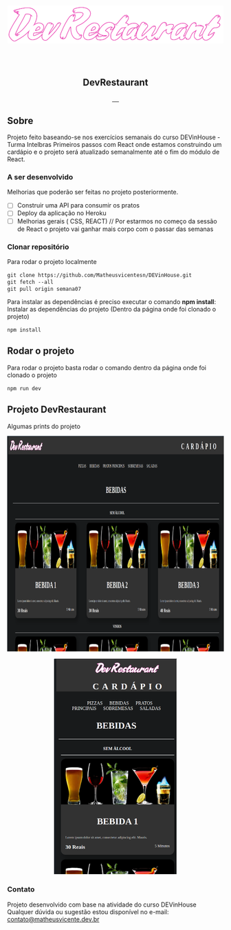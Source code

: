 <p align="center"><img src="src/assets/logo.png" alt="" style="vertical-align:middle;max-height:50%;"></p>
<br/>
<br/>

<p align="center">
 <h2 align="center">DevRestaurant</h2>
</p>
  <p align="center">
    <a href="">
      <img src="https://img.shields.io/badge/HTML-239120?style=for-the-badge&logo=html5&logoColor=white" alt="">
    </a>
    <a href="">
      <img src="https://img.shields.io/badge/CSS-239120?&style=for-the-badge&logo=css3&logoColor=white" alt="">
    </a>
    <a href="">
      <img src="https://img.shields.io/badge/JavaScript-F7DF1E?style=for-the-badge&logo=javascript&logoColor=black" alt="">
    </a>        
    <a href="">
      <img src="https://img.shields.io/badge/react-%2320232a.svg?style=for-the-badge&logo=react&logoColor=%2361DAFB" alt="">
    </a>    
    <a href="">
      <img src="https://img.shields.io/badge/vite-%23646CFF.svg?style=for-the-badge&logo=vite&logoColor=black" alt="">
    </a>
  </p>

## Sobre

Projeto feito baseando-se nos exercícios semanais do curso DEVinHouse - Turma Intelbras
Primeiros passos com React onde estamos construindo um cardápio e o projeto será atualizado semanalmente até o fim do módulo de React.

### A ser desenvolvido

Melhorias que poderão ser feitas no projeto posteriormente.

- [ ] Construir uma API para consumir os pratos
- [ ] Deploy da aplicação no Heroku
- [ ] Melhorias gerais ( CSS, REACT) // Por estarmos no começo da sessão de React o projeto vai ganhar mais corpo com o passar das semanas

### Clonar repositório

Para rodar o projeto localmente

```
git clone https://github.com/Matheusvicentesn/DEVinHouse.git
git fetch --all
git pull origin semana07
```

Para instalar as dependências é preciso executar o comando **npm install**:
<br/>
Instalar as dependências do projeto (Dentro da página onde foi clonado o projeto)

```
npm install
```

## Rodar o projeto

Para rodar o projeto basta rodar o comando dentro da página onde foi clonado o projeto

```
npm run dev
```

## Projeto DevRestaurant

Algumas prints do projeto

<p align="center"><img src="src/assets/page.png" alt="" style="height:500px;width:auto;"></p>
<p align="center"><img src="src/assets/page2.png" alt="" style="height:500px;width:auto;"></p>

### Contato

Projeto desenvolvido com base na atividade do curso DEVinHouse
Qualquer dúvida ou sugestão estou disponível no e-mail:
<a href="mailto:contato@matheusvicente.dev.br?subject=Questions" title=""> contato@matheusvicente.dev.br</a>

